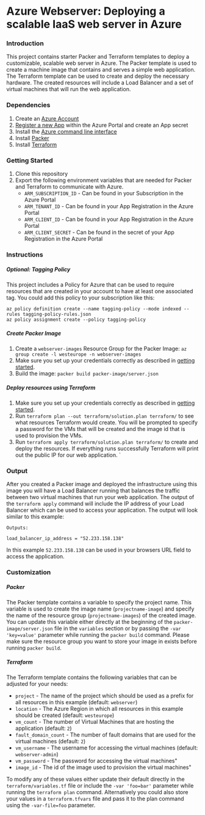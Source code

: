 # Azure Webserver: Deploying a scalable IaaS web server in Azure

### Introduction
This project contains starter Packer and Terraform templates to deploy a customizable, scalable web server in Azure.
The Packer template is used to create a machine image that contains and serves a simple web application.
The Terraform template can be used to create and deploy the necessary hardware.
The created resources will include a Load Balancer and a set of virtual machines that will run the web application.

### Dependencies
1. Create an  [Azure Account](https://portal.azure.com)
1. [Register a new App](https://portal.azure.com/#blade/Microsoft_AAD_IAM/ActiveDirectoryMenuBlade/RegisteredApps) within the Azure Portal and create an App secret
1. Install the [Azure command line interface](https://docs.microsoft.com/en-us/cli/azure/install-azure-cli?view=azure-cli-latest)
1. Install [Packer](https://www.packer.io/downloads)
1. Install [Terraform](https://www.terraform.io/downloads.html)

### Getting Started
1. Clone this repository
1. Export the following environment variables that are needed for Packer and Terraform to communicate with Azure.
    - `ARM_SUBSCRIPTION_ID` - Can be found in your Subscription in the Azure Portal
    - `ARM_TENANT_ID` - Can be found in your App Registration in the Azure Portal
    - `ARM_CLIENT_ID` - Can be found in your App Registration in the Azure Portal
    - `ARM_CLIENT_SECRET` - Can be found in the secret of your App Registration in the Azure Portal
    
### Instructions
##### *Optional*: Tagging Policy
This project includes a Policy for Azure that can be used to require resources that are created in your account to have at least one associated tag. You could add this policy to your subscription like this:
 ```
az policy definition create --name tagging-policy --mode indexed --rules tagging-policy-rules.json
az policy assignment create --policy tagging-policy
```
##### Create Packer Image
1. Create a `webserver-images` Resource Group for the Packer Image: `az group create -l westeurope -n webserver-images`
1. Make sure you set up your credentials correctly as described in [getting started](#getting-started).
1. Build the image: `packer build packer-image/server.json`

##### Deploy resources using Terraform
1. Make sure you set up your credentials correctly as described in [getting started](#getting-started).
1. Run `terraform plan --out terraform/solution.plan terraform/` to see what resources Terraform would create. You will be prompted to specify a password for the VMs that will be created and the image id that is used to provision the VMs.
1. Run `terraform apply terraform/solution.plan terraform/` to create and deploy the resources. If everything runs successfully Terraform will print out the public IP for our web application.
`

### Output
After you created a Packer image and deployed the infrastructure using this image you will have a Load Balancer running that balances the traffic between two virtual machines that run your web application.
The output of the `terraform apply` command will include the IP address of your Load Balancer which can be used to access your application. The output will look similar to this example:
```
Outputs:

load_balancer_ip_address = "52.233.158.138"
```
In this example `52.233.158.138` can be used in your browsers URL field to access the application.

### Customization
##### Packer
The Packer template contains a variable to specify the project name. This variable is used to create the image name (`projectname-image`) and specify the name of the resource group (`projectname-images`) of the created image.
You can update this variable either directly at the beginning of the `packer-image/server.json` file in the `variables` section or by passing the `-var 'key=value'` parameter while running the `packer build` command.
Please make sure the resource group you want to store your image in exists before running `packer build`.

##### Terraform
The Terraform template contains the following variables that can be adjusted for your needs:
- `project` - The name of the project which should be used as a prefix for all resources in this example (default: `webserver`)
- `location` - The Azure Region in which all resources in this example should be created (default: `westeurope`)
- `vm_count` - The number of Virtual Machines that are hosting the application (default: `2`)
- `fault_domain_count` - The number of fault domains that are used for the virtual machines (default: `2`)
- `vm_username` - The username for accessing the virtual machines (default: `webserver-admin`)
- `vm_password` - The password for accessing the virtual machines"
- `image_id` - The id of the image used to provision the virtual machines"

To modify any of these values either update their default directly in the `terraform/variables.tf` file or include the `-var 'foo=bar'` parameter while running the `terraform plan` command.
Alternatively you could also store your values in a `terraform.tfvars` file and pass it to the plan command using the `-var-file=foo` parameter.
